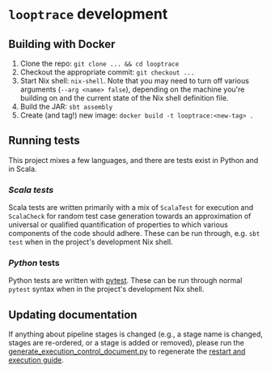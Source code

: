 # `looptrace` development

## Building with Docker
1. Clone the repo: `git clone ... && cd looptrace`
1. Checkout the appropriate commit: `git checkout ...`
1. Start Nix shell: `nix-shell`. Note that you may need to turn off various arguments (`--arg <name> false`), depending on the machine you're building on and the current state of the Nix shell definition file.
1. Build the JAR: `sbt assembly`
1. Create (and tag!) new image: `docker build -t looptrace:<new-tag> .`

## Running tests
This project mixes a few languages, and there are tests exist in Python and in Scala.

### _Scala tests_
Scala tests are written primarily with a mix of `ScalaTest` for execution and `ScalaCheck` for random test case generation towards an approximation of universal or qualified quantification of properties to which various components of the code should adhere. These can be run through, e.g. `sbt test` when in the project's development Nix shell.

### _Python_ tests
Python tests are written with [pytest](https://docs.pytest.org/en/7.4.x/contents.html).
These can be run through normal `pytest` syntax when in the project's development Nix shell.

## Updating documentation
If anything about pipeline stages is changed (e.g., a stage name is changed, stages are re-ordered, or a stage is added or removed), please run the [generate_execution_control_document.py](../bin/cli/generate_execution_control_document.py) to regenerate the [restart and execution guide](./pipeline-execution-control-and-rerun.md).
